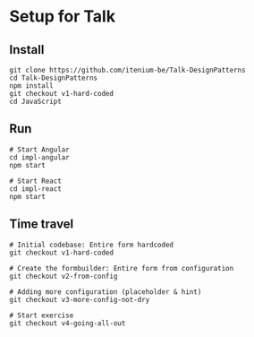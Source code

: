 Setup for Talk
==============

## Install
```
git clone https://github.com/itenium-be/Talk-DesignPatterns
cd Talk-DesignPatterns
npm install
git checkout v1-hard-coded
cd JavaScript
```


## Run

```
# Start Angular
cd impl-angular
npm start

# Start React
cd impl-react
npm start
```

## Time travel

```
# Initial codebase: Entire form hardcoded
git checkout v1-hard-coded

# Create the formbuilder: Entire form from configuration
git checkout v2-from-config

# Adding more configuration (placeholder & hint)
git checkout v3-more-config-not-dry

# Start exercise
git checkout v4-going-all-out
```
